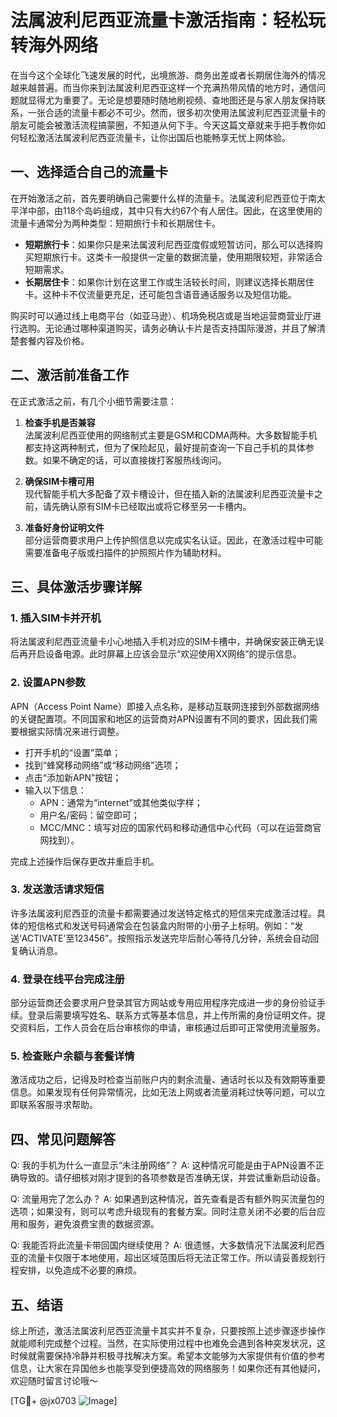 # 法属波利尼西亚流量卡激活指南：轻松玩转海外网络

在当今这个全球化飞速发展的时代，出境旅游、商务出差或者长期居住海外的情况越来越普遍。而当你来到法属波利尼西亚这样一个充满热带风情的地方时，通信问题就显得尤为重要了。无论是想要随时随地刷视频、查地图还是与家人朋友保持联系，一张合适的流量卡都必不可少。然而，很多初次使用法属波利尼西亚流量卡的朋友可能会被激活流程搞蒙圈，不知道从何下手。今天这篇文章就来手把手教你如何轻松激活法属波利尼西亚流量卡，让你出国后也能畅享无忧上网体验。

## 一、选择适合自己的流量卡

在开始激活之前，首先要明确自己需要什么样的流量卡。法属波利尼西亚位于南太平洋中部，由118个岛屿组成，其中只有大约67个有人居住。因此，在这里使用的流量卡通常分为两种类型：短期旅行卡和长期居住卡。

- **短期旅行卡**：如果你只是来法属波利尼西亚度假或短暂访问，那么可以选择购买短期旅行卡。这类卡一般提供一定量的数据流量，使用期限较短，非常适合短期需求。
- **长期居住卡**：如果你计划在这里工作或生活较长时间，则建议选择长期居住卡。这种卡不仅流量更充足，还可能包含语音通话服务以及短信功能。

购买时可以通过线上电商平台（如亚马逊）、机场免税店或是当地运营商营业厅进行选购。无论通过哪种渠道购买，请务必确认卡片是否支持国际漫游，并且了解清楚套餐内容及价格。

## 二、激活前准备工作

在正式激活之前，有几个小细节需要注意：

1. **检查手机是否兼容**  
   法属波利尼西亚使用的网络制式主要是GSM和CDMA两种。大多数智能手机都支持这两种制式，但为了保险起见，最好提前查询一下自己手机的具体参数。如果不确定的话，可以直接拨打客服热线询问。

2. **确保SIM卡槽可用**  
   现代智能手机大多配备了双卡槽设计，但在插入新的法属波利尼西亚流量卡之前，请先确认原有SIM卡已经取出或将它移至另一卡槽内。

3. **准备好身份证明文件**  
   部分运营商要求用户上传护照信息以完成实名认证。因此，在激活过程中可能需要准备电子版或扫描件的护照照片作为辅助材料。

## 三、具体激活步骤详解

### 1. 插入SIM卡并开机
将法属波利尼西亚流量卡小心地插入手机对应的SIM卡槽中，并确保安装正确无误后再开启设备电源。此时屏幕上应该会显示“欢迎使用XX网络”的提示信息。

### 2. 设置APN参数
APN（Access Point Name）即接入点名称，是移动互联网连接到外部数据网络的关键配置项。不同国家和地区的运营商对APN设置有不同的要求，因此我们需要根据实际情况来进行调整。

- 打开手机的“设置”菜单；
- 找到“蜂窝移动网络”或“移动网络”选项；
- 点击“添加新APN”按钮；
- 输入以下信息：
  - APN：通常为“internet”或其他类似字样；
  - 用户名/密码：留空即可；
  - MCC/MNC：填写对应的国家代码和移动通信中心代码（可以在运营商官网找到）。

完成上述操作后保存更改并重启手机。

### 3. 发送激活请求短信
许多法属波利尼西亚的流量卡都需要通过发送特定格式的短信来完成激活过程。具体的短信格式和发送号码通常会在包装盒内附带的小册子上标明。例如：“发送‘ACTIVATE’至123456”。按照指示发送完毕后耐心等待几分钟，系统会自动回复确认消息。

### 4. 登录在线平台完成注册
部分运营商还会要求用户登录其官方网站或专用应用程序完成进一步的身份验证手续。登录后需要填写姓名、联系方式等基本信息，并上传所需的身份证明文件。提交资料后，工作人员会在后台审核你的申请，审核通过后即可正常使用流量服务。

### 5. 检查账户余额与套餐详情
激活成功之后，记得及时检查当前账户内的剩余流量、通话时长以及有效期等重要信息。如果发现有任何异常情况，比如无法上网或者流量消耗过快等问题，可以立即联系客服寻求帮助。

## 四、常见问题解答

Q: 我的手机为什么一直显示“未注册网络”？
A: 这种情况可能是由于APN设置不正确导致的。请仔细核对刚才提到的各项参数是否准确无误，并尝试重新启动设备。

Q: 流量用完了怎么办？
A: 如果遇到这种情况，首先查看是否有额外购买流量包的选项；如果没有，则可以考虑升级现有的套餐方案。同时注意关闭不必要的后台应用和服务，避免浪费宝贵的数据资源。

Q: 我能否将此流量卡带回国内继续使用？
A: 很遗憾，大多数情况下法属波利尼西亚的流量卡仅限于本地使用，超出区域范围后将无法正常工作。所以请妥善规划行程安排，以免造成不必要的麻烦。

## 五、结语

综上所述，激活法属波利尼西亚流量卡其实并不复杂，只要按照上述步骤逐步操作就能顺利完成整个过程。当然，在实际使用过程中也难免会遇到各种突发状况，这时候就需要保持冷静并积极寻找解决方案。希望本文能够为大家提供有价值的参考信息，让大家在异国他乡也能享受到便捷高效的网络服务！如果你还有其他疑问，欢迎随时留言讨论哦～

[TG💪+ @jx0703 ![Image](https://github.com/user-attachments/assets/dbca1d08-cadb-493c-b0ec-ad6f7a83f270)]